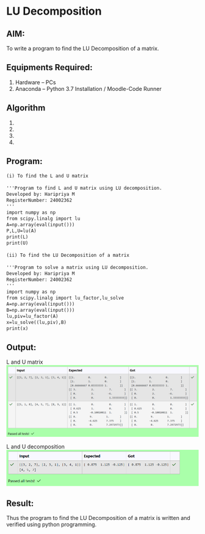 # LU Decomposition 

## AIM:
To write a program to find the LU Decomposition of a matrix.

## Equipments Required:
1. Hardware – PCs
2. Anaconda – Python 3.7 Installation / Moodle-Code Runner

## Algorithm
1. 
2. 
3. 
4. 

## Program:

    (i) To find the L and U matrix

    '''Program to find L and U matrix using LU decomposition.
    Developed by: Haripriya M
    RegisterNumber: 24002362
    '''
    import numpy as np
    from scipy.linalg import lu
    A=np.array(eval(input()))
    P,L,U=lu(A)
    print(L)
    print(U)

    (ii) To find the LU Decomposition of a matrix

    '''Program to solve a matrix using LU decomposition.
    Developed by: Haripriya M
    RegisterNumber: 24002362
    '''
    import numpy as np
    from scipy.linalg import lu_factor,lu_solve
    A=np.array(eval(input()))
    B=np.array(eval(input()))
    lu,piv=lu_factor(A)
    x=lu_solve((lu,piv),B)
    print(x)

## Output:
L and U matrix
![alt text](<Screenshot 2024-12-06 110103.png>)

L and U decomposition
![alt text](<Screenshot 2024-12-06 110135.png>)

## Result:
Thus the program to find the LU Decomposition of a matrix is written and verified using python programming.

